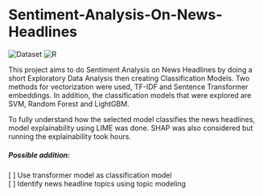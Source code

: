 # Sentiment-Analysis-On-News-Headlines
 ![Dataset](https://img.shields.io/badge/Dataset-Scraped-9cf) ![R](https://img.shields.io/badge/Python-3.10.4-blue)

This project aims to do Sentiment Analysis on News Headlines by doing a short Exploratory Data Analysis then creating Classification Models. Two methods for vectorization were used, TF-IDF and Sentence Transformer embeddings. In addition, the classification models that were explored are SVM, Random Forest and LightGBM.

To fully understand how the selected model classifies the news headlines, model explainability using LIME was done. SHAP was also considered but running the explainability took hours.


##### Possible addition:
[ ] Use transformer model as classification model \
[ ] Identify news headline topics using topic modeling